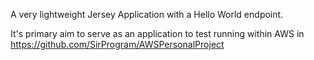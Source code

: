 A very lightweight Jersey Application with a Hello World endpoint.

It's primary aim to serve as an application to test running within AWS in https://github.com/SirProgram/AWSPersonalProject